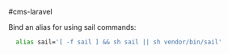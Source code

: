 #cms-laravel

Bind an alias for using sail commands:
```bash
  alias sail='[ -f sail ] && sh sail || sh vendor/bin/sail' 
```